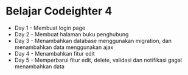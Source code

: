 <!DOCTYPE html>
<html lang="en">
<head>
    <meta charset="UTF-8">
    <meta name="viewport" content="width=device-width, initial-scale=1.0">
</head>
<body>
    <h1>Belajar Codeighter 4</h1>
    <ul class="">
        <li class="">Day 1 - Membuat login page</li>
        <li class="">Day 2 - Membuat halaman buku penghubung</li>
        <li class="">Day 3 - Menambahkan database menggunakan migration, dan menambahkan data menggunakan ajax</li>
        <li class="">Day 4 - Menambahkan fitur edit</li>
        <li class="">Day 5 - Memperbarui fitur edit, delete, validasi dan notifikasi gagal menambahkan data</li>
    </ul>
</body>
</html>